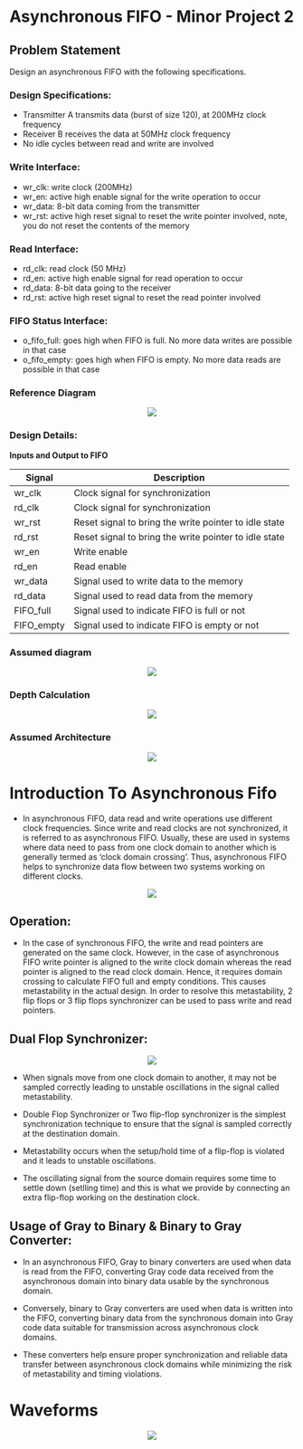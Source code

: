 # Asynchronous FIFO - Minor Project 2

## Problem Statement

Design an asynchronous FIFO with the following specifications.

### Design Specifications:
-	Transmitter A transmits data (burst of size 120), at 200MHz clock frequency
-	Receiver B receives the data at 50MHz clock frequency
-	No idle cycles between read and write are involved

### Write Interface:
-	wr_clk: write clock (200MHz)
-	wr_en: active high enable signal for the write operation to occur
-	wr_data: 8-bit data coming from the transmitter
-	wr_rst: active high reset signal to reset the write pointer involved, note, you do not reset the contents of the memory

### Read Interface:
-	rd_clk: read clock (50 MHz)
-	rd_en: active high enable signal for read operation to occur
-	rd_data: 8-bit data going to the receiver
-	rd_rst: active high reset signal to reset the read pointer involved

### FIFO Status Interface:
-	o_fifo_full: goes high when FIFO is full. No more data writes are possible in that case
-	o_fifo_empty: goes high when FIFO is empty. No more data reads are possible in that case 

### Reference Diagram

<p align="center">
  <img src="https://github.com/ShoaibMalikSM/README-2-.md/assets/156204834/30dad3de-996e-47a7-bad7-e995c79ed501">
</p>


### Design Details:

**Inputs and Output to FIFO**

|  Signal  |  Description                     |
|----------|----------------------------------|
|  wr_clk     | Clock signal for synchronization |
|  rd_clk     | Clock signal for synchronization  |
|  wr_rst     | Reset signal to bring the write pointer to idle state |
|  rd_rst     | Reset signal to bring the write pointer to idle state |
|  wr_en      | Write enable  |
|  rd_en      | Read enable  |
|  wr_data    | Signal used to write data to the memory |
|  rd_data    | Signal used to read data from the memory 
|  FIFO_full  | Signal used to indicate FIFO is full or not |
|  FIFO_empty | Signal used to indicate FIFO is empty or not |


### Assumed diagram

<p align="center">
  <img src="https://github.com/ShoaibMalikSM/README-2-.md/assets/156204834/022f1615-222e-4db4-bbf7-07aa845d82fa">
</p>

### Depth Calculation

<p align="center">
  <img src="https://github.com/ShoaibMalikSM/README-2-.md/assets/156204834/1453c257-237f-4566-b0f8-24f4180ab6c8">
</p>

### Assumed Architecture

<p align="center">
  <img src="https://github.com/ShoaibMalikSM/README-2-.md/assets/156204834/fabfb151-6ead-4608-9eb4-01de945e9f7a">
</p>


# Introduction To Asynchronous Fifo
- In asynchronous FIFO, data read and write operations use different clock frequencies. Since write and read clocks are not synchronized, it is referred to as asynchronous FIFO. Usually, these are used in systems where data need to pass from one clock domain to another which is generally termed as ‘clock domain crossing’. Thus, asynchronous FIFO helps to synchronize data flow between two systems working on different clocks.

<p align="center">
  <img src="https://github.com/ShoaibMalikSM/README-2-.md/assets/156204834/19bc71ee-c600-4f30-be68-a04f799ff27e">
</p>


## Operation:

- In the case of synchronous FIFO, the write and read pointers are generated on the same clock. However, in the case of asynchronous FIFO write pointer is aligned to the write clock domain whereas the read pointer is aligned to the read clock domain. Hence, it requires domain crossing to calculate FIFO full and empty conditions. This causes metastability in the actual design. In order to resolve this metastability, 2 flip flops or 3 flip flops synchronizer can be used to pass write and read pointers.

## Dual Flop Synchronizer:

<p align="center">
  <img src="https://github.com/ShoaibMalikSM/README-2-.md/assets/156204834/7c603e0a-7822-402d-a61d-19d4b5565179">
</p>



- When signals move from one clock domain to another, it may not be sampled correctly leading to unstable oscillations in the signal called metastability.

- Double Flop Synchronizer or Two flip-flop synchronizer is the simplest synchronization technique to ensure that the signal is sampled correctly at the destination domain.

- Metastability occurs when the setup/hold time of a flip-flop is violated and it leads to unstable oscillations.

- The oscillating signal from the source domain requires some time to settle down (setlling time) and this is what we provide by connecting an extra flip-flop working on the destination clock.

## Usage of Gray to Binary & Binary to Gray Converter:

- In an asynchronous FIFO, Gray to binary converters are used when data is read from the FIFO, converting Gray code data received from the asynchronous domain into binary data usable by the synchronous domain.

- Conversely, binary to Gray converters are used when data is written into the FIFO, converting binary data from the synchronous domain into Gray code data suitable for transmission across asynchronous clock domains.

- These converters help ensure proper synchronization and reliable data transfer between asynchronous clock domains while minimizing the risk of metastability and timing violations. 

# Waveforms

<p align="center">
  <img src="https://github.com/ShoaibMalikSM/README-2-.md/assets/156204834/484e3fea-4ba6-471e-84cf-a6c0c2557836">
</p>










